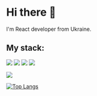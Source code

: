 <h1>Hi there 👋</h1>
I'm React developer from Ukraine.

<h2>My stack:</h2>

![](https://img.shields.io/badge/-React-blue?style=for-the-badge&logo=React)
![](https://img.shields.io/badge/-TypeScript-lightblue?style=for-the-badge&logo=TypeScript)
![](https://img.shields.io/badge/-NextJS-blueviolet?style=for-the-badge&logo=Next.js&color=000000)
![](https://img.shields.io/badge/-Styled%20Components-blueviolet?style=for-the-badge&logo=styled-components&color=363636)


<img src="https://github-readme-stats.vercel.app/api?username=ThisSilenceIsMine&theme=tokyonight&show_icons=true&hide=stars"/>

[![Top Langs](https://github-readme-stats.vercel.app/api/top-langs/?username=ThisSilenceIsMine&theme=tokyonight)](https://github.com/anuraghazra/github-readme-stats)
